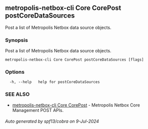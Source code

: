 ## metropolis-netbox-cli Core CorePost postCoreDataSources

Post a list of Metropolis Netbox data source objects.

### Synopsis

Post a list of Metropolis Netbox data source objects.

```
metropolis-netbox-cli Core CorePost postCoreDataSources [flags]
```

### Options

```
  -h, --help   help for postCoreDataSources
```

### SEE ALSO

* [metropolis-netbox-cli Core CorePost]()	 - Metropolis Netbox Core Management POST APIs.

###### Auto generated by spf13/cobra on 9-Jul-2024
